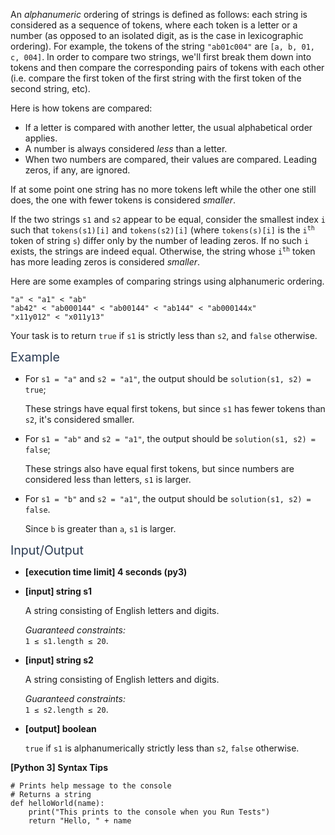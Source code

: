 <p>An <em>alphanumeric</em> ordering of strings is defined as follows: each string is considered as a sequence of tokens, where each token is a letter or a number (as opposed to an isolated digit, as is the case in lexicographic ordering). For example, the tokens of the string <code>"ab01c004"</code> are <code>[a, b, 01, c, 004]</code>. In order to compare two strings, we'll first break them down into tokens and then compare the corresponding pairs of tokens with each other (i.e. compare the first token of the first string with the first token of the second string, etc).</p>
<p>Here is how tokens are compared:</p>
<ul>
<li>If a letter is compared with another letter, the usual alphabetical order applies.</li>
<li>A number is always considered <em>less</em> than a letter.</li>
<li>When two numbers are compared, their values are compared. Leading zeros, if any, are ignored.</li>
</ul>
<p>If at some point one string has no more tokens left while the other one still does, the one with fewer tokens is considered <em>smaller</em>.</p>
<p>If the two strings <code>s1</code> and <code>s2</code> appear to be equal, consider the smallest index <code>i</code> such that <code>tokens(s1)[i]</code> and <code>tokens(s2)[i]</code> (where <code>tokens(s)[i]</code> is the <code>i<sup>th</sup></code> token of string <code>s</code>) differ only by the number of leading zeros. If no such <code>i</code> exists, the strings are indeed equal. Otherwise, the string whose <code>i<sup>th</sup></code> token has more leading zeros is considered <em>smaller</em>.</p>
<p>Here are some examples of comparing strings using alphanumeric ordering.</p>
<pre><code>"a" &lt; "a1" &lt; "ab"
"ab42" &lt; "ab000144" &lt; "ab00144" &lt; "ab144" &lt; "ab000144x"
"x11y012" &lt; "x011y13"
</code></pre>
<p>Your task is to return <code>true</code> if <code>s1</code> is strictly less than <code>s2</code>, and <code>false</code> otherwise.</p>
<p><span class="markdown--header" style="color:#2b3b52;font-size:1.4em">Example</span></p>
<ul>
<li>
<p>For <code>s1 = "a"</code> and <code>s2 = "a1"</code>, the output should be <code>solution(s1, s2) = true</code>;</p>
<p>These strings have equal first tokens, but since <code>s1</code> has fewer tokens than <code>s2</code>, it's considered smaller.</p>
</li>
<li>
<p>For <code>s1 = "ab"</code> and <code>s2 = "a1"</code>, the output should be <code>solution(s1, s2) = false</code>;</p>
<p>These strings also have equal first tokens, but since numbers are considered less than letters, <code>s1</code> is larger.</p>
</li>
<li>
<p>For <code>s1 = "b"</code> and <code>s2 = "a1"</code>, the output should be <code>solution(s1, s2) = false</code>.</p>
<p>Since <code>b</code> is greater than <code>a</code>, <code>s1</code> is larger.</p>
</li>
</ul>
<p><span class="markdown--header" style="color:#2b3b52;font-size:1.4em">Input/Output</span></p>
<ul>
<li>
<p><strong>[execution time limit] 4 seconds (py3)</strong></p>
</li>
<li>
<p><strong>[input] string s1</strong></p>
<p>A string consisting of English letters and digits.</p>
<p><em>Guaranteed constraints:</em><br />
<code>1 ≤ s1.length ≤ 20</code>.</p>
</li>
<li>
<p><strong>[input] string s2</strong></p>
<p>A string consisting of English letters and digits.</p>
<p><em>Guaranteed constraints:</em><br />
<code>1 ≤ s2.length ≤ 20</code>.</p>
</li>
<li>
<p><strong>[output] boolean</strong></p>
<p><code>true</code> if <code>s1</code> is alphanumerically strictly less than <code>s2</code>, <code>false</code> otherwise.</p>
</li>
</ul>
<p><strong>[Python 3] Syntax Tips</strong></p>
<pre><code class="language-python"><span class="hljs-comment"># Prints help message to the console</span>
<span class="hljs-comment"># Returns a string</span>
<span class="hljs-keyword">def</span> <span class="hljs-title function_">helloWorld</span>(<span class="hljs-params">name</span>):
    <span class="hljs-built_in">print</span>(<span class="hljs-string">"This prints to the console when you Run Tests"</span>)
    <span class="hljs-keyword">return</span> <span class="hljs-string">"Hello, "</span> + name

</code></pre>
